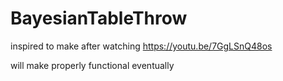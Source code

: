# BayesianTableThrow

inspired to make after watching https://youtu.be/7GgLSnQ48os

will make properly functional eventually
